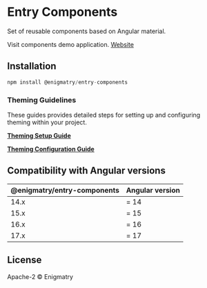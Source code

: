 # Entry Components

Set of reusable components based on Angular material.

Visit components demo application. [Website](https://entry-demo.enigmatry.com/)

## Installation

```ts
npm install @enigmatry/entry-components
```

### Theming Guidelines

These guides provides detailed steps for setting up and configuring theming within your project.

[**Theming Setup Guide**](https://github.com/enigmatry/entry-angular-building-blocks/blob/master/libs/entry-components/theming-setup.md)

[**Theming Configuration Guide**](https://github.com/enigmatry/entry-angular-building-blocks/blob/master/libs/entry-components/theming-configuration.md)


## Compatibility with Angular versions

| @enigmatry/entry-components | Angular version
|-|-|
|14.x| = 14
|15.x| = 15
|16.x| = 16
|17.x| = 17

## License

Apache-2 © Enigmatry